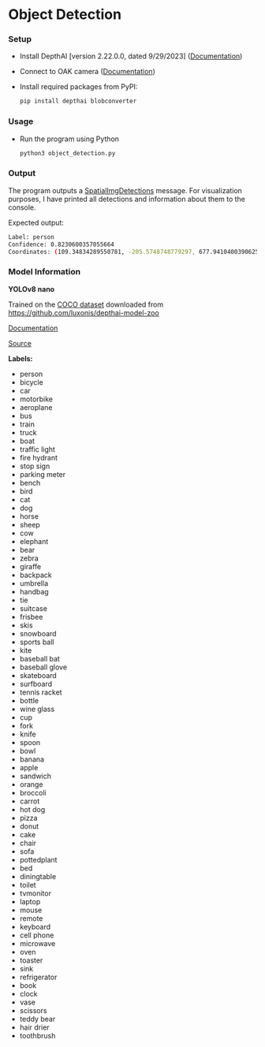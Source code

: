 # Object Detection

### Setup

- Install DepthAI [version 2.22.0.0, dated 9/29/2023] ([Documentation](https://docs.luxonis.com/projects/api/en/latest/install/#supported-platforms))
- Connect to OAK camera ([Documentation](https://docs.luxonis.com/en/latest/pages/tutorials/first_steps/#device-setup))
- Install required packages from PyPI:
    
    ```bash
    pip install depthai blobconverter
    ```
    

### Usage

- Run the program using Python
    
    ```bash
    python3 object_detection.py
    ```
    

### Output

The program outputs a [SpatialImgDetections](https://docs.luxonis.com/projects/api/en/latest/components/messages/spatial_img_detections/#spatialimgdetections) message. For visualization purposes, I have printed all detections and information about them to the console. 

Expected output:

```bash
Label: person
Confidence: 0.8230600357055664
Coordinates: (109.34834289550781, -205.5748748779297, 677.9410400390625)
```

### Model Information

**YOLOv8 nano**

Trained on the [COCO dataset](https://cocodataset.org) downloaded from https://github.com/luxonis/depthai-model-zoo

[Documentation](https://docs.ultralytics.com/)

[Source](https://github.com/ultralytics/ultralytics)

**Labels:**

- person
- bicycle
- car
- motorbike
- aeroplane
- bus
- train
- truck
- boat
- traffic light
- fire hydrant
- stop sign
- parking meter
- bench
- bird
- cat
- dog
- horse
- sheep
- cow
- elephant
- bear
- zebra
- giraffe
- backpack
- umbrella
- handbag
- tie
- suitcase
- frisbee
- skis
- snowboard
- sports ball
- kite
- baseball bat
- baseball glove
- skateboard
- surfboard
- tennis racket
- bottle
- wine glass
- cup
- fork
- knife
- spoon
- bowl
- banana
- apple
- sandwich
- orange
- broccoli
- carrot
- hot dog
- pizza
- donut
- cake
- chair
- sofa
- pottedplant
- bed
- diningtable
- toilet
- tvmonitor
- laptop
- mouse
- remote
- keyboard
- cell phone
- microwave
- oven
- toaster
- sink
- refrigerator
- book
- clock
- vase
- scissors
- teddy bear
- hair drier
- toothbrush